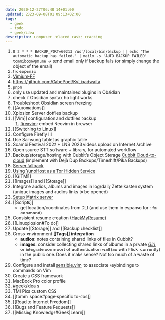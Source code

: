```yaml
---
date: 2020-12-27T06:40:14+01:00
updated: 2023-09-08T01:09:13+02:00
tags:
  - geek
  - todo
  - geek/idea
description: Computer related tasks tracking
---
```

1. `0 2 * * * BACKUP_PORT=60213 /usr/local/bin/backup || echo 'The automatic backup has failed.' | mailx -s 'AUTO BACKUP FAILED' tommiboom@pm.me` -> send email only if backup fails (or simply change the object of the email)
2. fix espanso
3. [Vimium-FF](https://addons.mozilla.org/it/firefox/addon/vimium-f)
5. https://github.com/GabePoel/KvLibadwaita
6. `pnpm`
7. only use updated and maintained plugins in Obsidian
8. check if Obsidian syntax ho light works
9. Troubleshoot Obsidian screen freezing
10. [[Automations]]
11. Xplosion Server dotfiles backup
12. [[Vim]] configuration and dotfiles backup
	1. [firenvim](https://github.com/glacambre/firenvim): embed Neovim in browser
13. [[Switching to Linux]]
14. Configure Firefly III
15. Use Samsung tablet as graphic table
16. Scambi Festival 2022 + LNS 2023 videos upload on Internet Archive
17. Open source STT software + library, for automated workflow
18. Backup/storage/hosting with Cubbit’s Object Storage [Cubbit Cloud-to-cloud](https://cubbit.io/cloud-to-cloud) (implement with Dejà Dup Backups/Timeshift/Pika Backups)
19. [Server fallback](https://yunohost.org/en/app_fallback)
20. [Using YunoHost as a Tor Hidden Service](https://yunohost.org/en/torhiddenservice)
21. [[GiTMI]]
22. [[Images]] and [[Storage]]
23. Integrate audios, albums and images in log/daily Zettelkasten system (unique images and audios links to be opened)
24. [Setup Matrix server](https://github.com/matrix-org/synapse#id5 'Install Synapse')
25. [[Scripts]]
	- get location/coordinates from CLI (and use them in espanso for `:fm` command)
26. Consistent resume creation ([HackMyResume](https://github.com/hacksalot/HackMyResume 'HackMyResume on GitHub'))
27. [[Linuxplosion#To do]]
28. Update [[Storage]] and [[Backup checklist]]
29. Cross-environment **[[Tags]] integration**
	- **audios**: notes containing shared links of files in Cubbit?
	- **images**: consider collecting shared links of albums in a private *[Giri](https://tommi.space/giri 'Giri')*, or integrate some sort of authentication wall (as with Flickr currently) in the public one. Does it make sense? Not too much of a waste of time?
30. Configure and install [sensible.vim](https://github.com/tpope/vim-sensible 'sensible.vim on GitHub'), to associate keybindings to commands on Vim
31. Create a CSS framework
32. MacBook Pro color profile
33. #geek/idea s
34. TMI Pics custom CSS
35. [[tommi.space#page-specific to-dos]]
36. [[Road to Internet Freedom]]
37. [[Bugs and Feature Requests]]
38. [[Missing Knowledge#Geek|Learn]]
